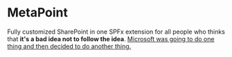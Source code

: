 # MetaPoint
Fully customized SharePoint in one SPFx extension for all people who thinks that **it's a bad idea not to follow the idea**.
[Microsoft was going to do one thing and then decided to do another thing.](https://www.windowscentral.com/wasnt-windows-10-supposed-be-last-version-windows)
